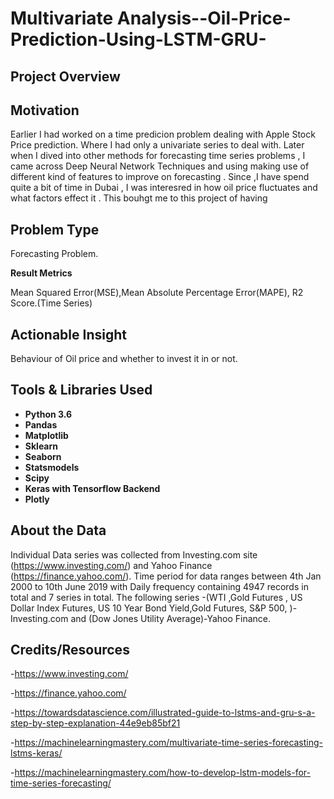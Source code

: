 # Multivariate Analysis--Oil-Price-Prediction-Using-LSTM-GRU-


## Project Overview 


## Motivation
Earlier I had worked on a time predicion problem dealing with Apple Stock Price prediction. Where I had only a univariate series to deal with. Later when I dived into other methods for forecasting time series problems , I came across Deep Neural Network Techniques and using making use of different kind of features to improve on forecasting .
Since ,I have spend quite a bit of time in Dubai , I was interesred in how oil price fluctuates and what factors effect it . This bouhgt me to this project of having 





## Problem Type
Forecasting Problem.

**Result Metrics**

Mean Squared Error(MSE),Mean Absolute Percentage Error(MAPE), R2 Score.(Time Series)

## Actionable Insight
Behaviour of Oil price and whether to invest it in or not.

## Tools & Libraries Used
- **Python 3.6**
- **Pandas**        
- **Matplotlib**        
- **Sklearn**            
- **Seaborn**
- **Statsmodels**      
- **Scipy** 
- **Keras with Tensorflow Backend**
- **Plotly** 



       

## About the Data
Individual Data series was collected from Investing.com site (https://www.investing.com/) and Yahoo Finance (https://finance.yahoo.com/). 
Time period for data ranges between 4th Jan 2000 to 10th June 2019 with Daily frequency containing 4947 records in total and 7 series in total.
The following series -(WTI ,Gold Futures , US Dollar Index Futures, US 10 Year Bond Yield,Gold Futures, S&P 500, )-Investing.com and (Dow Jones Utility Average)-Yahoo Finance.

## Credits/Resources
-https://www.investing.com/

-https://finance.yahoo.com/

-https://towardsdatascience.com/illustrated-guide-to-lstms-and-gru-s-a-step-by-step-explanation-44e9eb85bf21

-https://machinelearningmastery.com/multivariate-time-series-forecasting-lstms-keras/

-https://machinelearningmastery.com/how-to-develop-lstm-models-for-time-series-forecasting/



